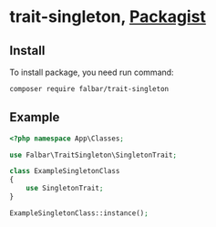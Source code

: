 # trait-singleton, [Packagist](https://packagist.org/packages/falbar/trait-singleton)

## Install

To install package, you need run command:

```bash
composer require falbar/trait-singleton
```

## Example

```php
<?php namespace App\Classes;

use Falbar\TraitSingleton\SingletonTrait;

class ExampleSingletonClass
{
    use SingletonTrait;
}
```

```php
ExampleSingletonClass::instance();
```

